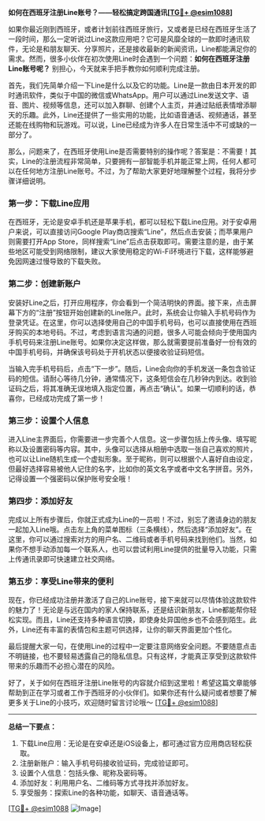 **如何在西班牙注册Line账号？——轻松搞定跨国通讯[[TG💪+ @esim1088](https://t.me/s/esim1088)]**

如果你最近刚到西班牙，或者计划前往西班牙旅行，又或者是已经在西班牙生活了一段时间，那么一定听说过Line这款应用吧？它可是风靡全球的一款即时通讯软件，无论是和朋友聊天、分享照片，还是接收最新的新闻资讯，Line都能满足你的需求。然而，很多小伙伴在初次使用Line时会遇到一个问题：**如何在西班牙注册Line账号呢？** 别担心，今天就来手把手教你如何顺利完成注册。

首先，我们先简单介绍一下Line是什么以及它的功能。Line是一款由日本开发的即时通讯软件，类似于中国的微信或WhatsApp。用户可以通过Line发送文字、语音、图片、视频等信息，还可以加入群聊、创建个人主页，并通过贴纸表情增添聊天的乐趣。此外，Line还提供了一些实用的功能，比如语音通话、视频通话，甚至还能在线购物和玩游戏。可以说，Line已经成为许多人在日常生活中不可或缺的一部分了。

那么，问题来了，在西班牙使用Line是否需要特别的操作呢？答案是：不需要！其实，Line的注册流程非常简单，只要拥有一部智能手机并能正常上网，任何人都可以在任何地方注册Line账号。不过，为了帮助大家更好地理解整个过程，我将分步骤详细说明。

### **第一步：下载Line应用**
在西班牙，无论是安卓手机还是苹果手机，都可以轻松下载Line应用。对于安卓用户来说，可以直接访问Google Play商店搜索“Line”，然后点击安装；而苹果用户则需要打开App Store，同样搜索“Line”后点击获取即可。需要注意的是，由于某些地区可能受到网络限制，建议大家使用稳定的Wi-Fi环境进行下载，这样能够避免因网速过慢导致的下载失败。

### **第二步：创建新账户**
安装好Line之后，打开应用程序，你会看到一个简洁明快的界面。接下来，点击屏幕下方的“注册”按钮开始创建新的Line账户。此时，系统会让你输入手机号码作为登录凭证。在这里，你可以选择使用自己的中国手机号码，也可以直接使用在西班牙购买的本地号码。不过，考虑到语言沟通的问题，很多人可能会倾向于使用国内手机号码来注册Line账号。如果你决定这样做，那么就需要提前准备好一份有效的中国手机号码，并确保该号码处于开机状态以便接收验证码短信。

当输入完手机号码后，点击“下一步”。随后，Line会向你的手机发送一条包含验证码的短信。请耐心等待几分钟，通常情况下，这条短信会在几秒钟内到达。收到验证码之后，将其准确无误地填入指定位置，再点击“确认”。如果一切顺利的话，恭喜你，已经成功完成了第一步！

### **第三步：设置个人信息**
进入Line主界面后，你需要进一步完善个人信息。这一步骤包括上传头像、填写昵称以及设置密码等内容。其中，头像可以选择从相册中选取一张自己喜欢的照片，也可以让Line随机生成一个虚拟形象。至于昵称，则可以根据个人喜好自由设定，但最好选择容易被他人记住的名字，比如你的英文名字或者中文名字拼音。另外，记得设置一个强密码以保护账号安全哦！

### **第四步：添加好友**
完成以上所有步骤后，你就正式成为Line的一员啦！不过，别忘了邀请身边的朋友一起加入Line哦。点击左上角的菜单图标（三条横线），然后选择“添加好友”。在这里，你可以通过搜索对方的用户名、二维码或者手机号码来找到他们。当然，如果你不想手动添加每一个联系人，也可以尝试利用Line提供的批量导入功能，只需上传通讯录即可快速建立社交网络。

### **第五步：享受Line带来的便利**
现在，你已经成功注册并激活了自己的Line账号，接下来就可以尽情体验这款软件的魅力了！无论是与远在国内的家人保持联系，还是结识新朋友，Line都能帮你轻松实现。而且，Line还支持多种语言切换，即使身处异国他乡也不会感到陌生。此外，Line还有丰富的表情包和主题可供选择，让你的聊天界面更加个性化。

最后提醒大家一句，在使用Line的过程中一定要注意网络安全问题。不要随意点击不明链接，也不要轻易透露自己的隐私信息。只有这样，才能真正享受到这款软件带来的乐趣而不必担心潜在的风险。

好了，关于如何在西班牙注册Line账号的内容就介绍到这里啦！希望这篇文章能够帮助到正在学习或者工作于西班牙的小伙伴们。如果你还有什么疑问或者想要了解更多关于Line的小技巧，欢迎随时留言讨论哦～ [[TG💪+ @esim1088](https://t.me/s/esim1088)]

---

**总结一下要点：**
1. 下载Line应用：无论是在安卓还是iOS设备上，都可通过官方应用商店轻松获取。
2. 注册新账户：输入手机号码接收验证码，完成验证即可。
3. 设置个人信息：包括头像、昵称及密码等。
4. 添加好友：利用用户名、二维码等方式寻找并添加好友。
5. 享受服务：探索Line的各种功能，如聊天、语音通话等。

[[TG💪+ @esim1088](https://t.me/s/esim1088) ![Image](https://i.postimg.cc/4NQfJmqS/Snipaste-2025-05-13-00-14-12.png)]
